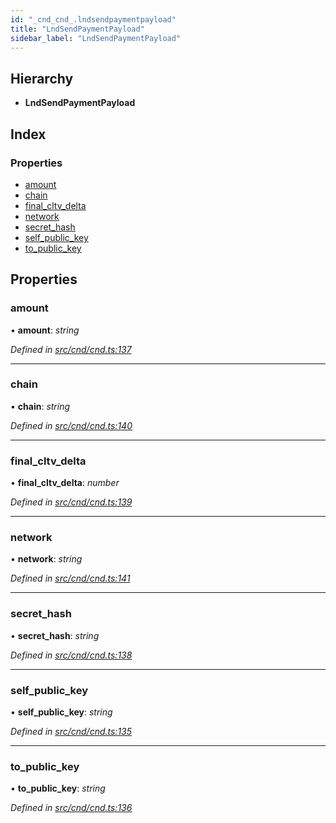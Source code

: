 ```yaml
---
id: "_cnd_cnd_.lndsendpaymentpayload"
title: "LndSendPaymentPayload"
sidebar_label: "LndSendPaymentPayload"
---
```


## Hierarchy

* **LndSendPaymentPayload**

## Index

### Properties

* [amount](_cnd_cnd_.lndsendpaymentpayload.md#amount)
* [chain](_cnd_cnd_.lndsendpaymentpayload.md#chain)
* [final_cltv_delta](_cnd_cnd_.lndsendpaymentpayload.md#final_cltv_delta)
* [network](_cnd_cnd_.lndsendpaymentpayload.md#network)
* [secret_hash](_cnd_cnd_.lndsendpaymentpayload.md#secret_hash)
* [self_public_key](_cnd_cnd_.lndsendpaymentpayload.md#self_public_key)
* [to_public_key](_cnd_cnd_.lndsendpaymentpayload.md#to_public_key)

## Properties

###  amount

• **amount**: *string*

*Defined in [src/cnd/cnd.ts:137](https://github.com/comit-network/comit-js-sdk/blob/ee6360f/src/cnd/cnd.ts#L137)*

___

###  chain

• **chain**: *string*

*Defined in [src/cnd/cnd.ts:140](https://github.com/comit-network/comit-js-sdk/blob/ee6360f/src/cnd/cnd.ts#L140)*

___

###  final_cltv_delta

• **final_cltv_delta**: *number*

*Defined in [src/cnd/cnd.ts:139](https://github.com/comit-network/comit-js-sdk/blob/ee6360f/src/cnd/cnd.ts#L139)*

___

###  network

• **network**: *string*

*Defined in [src/cnd/cnd.ts:141](https://github.com/comit-network/comit-js-sdk/blob/ee6360f/src/cnd/cnd.ts#L141)*

___

###  secret_hash

• **secret_hash**: *string*

*Defined in [src/cnd/cnd.ts:138](https://github.com/comit-network/comit-js-sdk/blob/ee6360f/src/cnd/cnd.ts#L138)*

___

###  self_public_key

• **self_public_key**: *string*

*Defined in [src/cnd/cnd.ts:135](https://github.com/comit-network/comit-js-sdk/blob/ee6360f/src/cnd/cnd.ts#L135)*

___

###  to_public_key

• **to_public_key**: *string*

*Defined in [src/cnd/cnd.ts:136](https://github.com/comit-network/comit-js-sdk/blob/ee6360f/src/cnd/cnd.ts#L136)*
